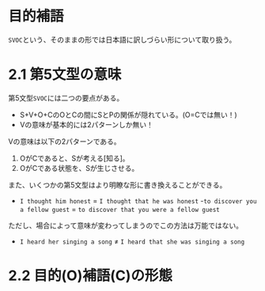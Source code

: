 # 目的補語
`SVOC`という、そのままの形では日本語に訳しづらい形について取り扱う。

# 2.1 第5文型の意味
第5文型`SVOC`には二つの要点がある。

- S+V+O+CのOとCの間にSとPの関係が隠れている。(O=Cでは無い！)
- Vの意味が基本的には2パターンしか無い！

Vの意味は以下の2パターンである。

1. OがCであると、Sが考える[知る]。
2. OがCである状態を、Sが生じさせる。

また、いくつかの第5文型はより明瞭な形に書き換えることができる。

- `I thought him honest` = `I thought that he was honest`
-`to discover you a fellow guest` = `to discover that you were a fellow guest`

ただし、場合によって意味が変わってしまうのでこの方法は万能ではない。

- `I heard her singing a song` ≠ `I heard that she was singing a song`

# 2.2 目的(O)補語(C)の形態
 